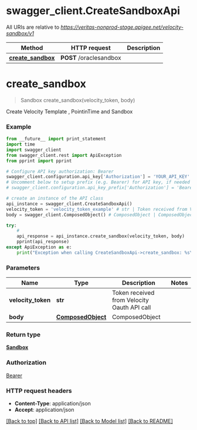 # swagger_client.CreateSandboxApi

All URIs are relative to *https://veritas-nonprod-stage.apigee.net/velocity-sandbox/v1*

Method | HTTP request | Description
------------- | ------------- | -------------
[**create_sandbox**](CreateSandboxApi.md#create_sandbox) | **POST** /oraclesandbox | 


# **create_sandbox**
> Sandbox create_sandbox(velocity_token, body)



Create Velocity Template , PointinTime and  Sandbox

### Example 
```python
from __future__ import print_statement
import time
import swagger_client
from swagger_client.rest import ApiException
from pprint import pprint

# Configure API key authorization: Bearer
swagger_client.configuration.api_key['Authorization'] = 'YOUR_API_KEY'
# Uncomment below to setup prefix (e.g. Bearer) for API key, if needed
# swagger_client.configuration.api_key_prefix['Authorization'] = 'Bearer'

# create an instance of the API class
api_instance = swagger_client.CreateSandboxApi()
velocity_token = 'velocity_token_example' # str | Token received from Velocity Oauth API call
body = swagger_client.ComposedObject() # ComposedObject | ComposedObject

try: 
    # 
    api_response = api_instance.create_sandbox(velocity_token, body)
    pprint(api_response)
except ApiException as e:
    print("Exception when calling CreateSandboxApi->create_sandbox: %s\n" % e)
```

### Parameters

Name | Type | Description  | Notes
------------- | ------------- | ------------- | -------------
 **velocity_token** | **str**| Token received from Velocity Oauth API call | 
 **body** | [**ComposedObject**](ComposedObject.md)| ComposedObject | 

### Return type

[**Sandbox**](Sandbox.md)

### Authorization

[Bearer](../README.md#Bearer)

### HTTP request headers

 - **Content-Type**: application/json
 - **Accept**: application/json

[[Back to top]](#) [[Back to API list]](../README.md#documentation-for-api-endpoints) [[Back to Model list]](../README.md#documentation-for-models) [[Back to README]](../README.md)

